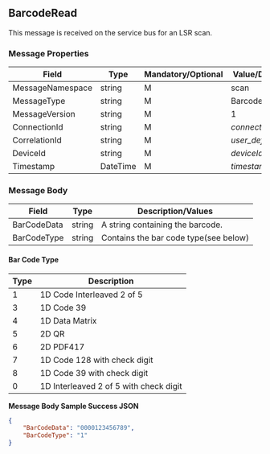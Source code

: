 ## BarcodeRead

This message is received on the service bus for an LSR scan.

### Message Properties

| Field | Type | Mandatory/Optional | Value/Description |
|--|--|--|--|
| MessageNamespace    | string | M | scan                    |
| MessageType         | string | M | BarcodeRead        |
| MessageVersion      | string | M | 1                       |
| ConnectionId        | string | M | *connectionId*        |
| CorrelationId       | string | M | *user_defined_string* |
| DeviceId            | string | M | *deviceId*            |
| Timestamp           | DateTime | M | *timestamp*|

### Message Body

| Field        | Type                     | Description/Values                      |
|--------------|--------------------------|-----------------------------------------|
| BarCodeData| string| A string containing the barcode.  |    
| BarCodeType| string| Contains the bar code type(see below)  | 

#### Bar Code Type
| Type | Description |
|--|--|
| 1 | 1D Code Interleaved 2 of 5 |
| 3 | 1D Code 39 |
| 4 | 1D Data Matrix |
| 5 | 2D QR |
| 6 | 2D PDF417 |
| 7 | 1D Code 128 with check digit |
| 8 | 1D Code 39 with check digit |
| 0 | 1D Interleaved 2 of 5 with check digit |

**Message Body Sample Success JSON**
```JSON 
{
    "BarCodeData": "0000123456789", 
    "BarCodeType": "1"    
}